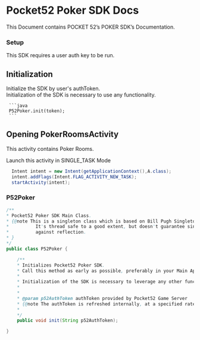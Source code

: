 # Pocket52 Poker SDK Docs

This Document contains POCKET 52’s POKER SDK’s Documentation.

### Setup

This SDK requires a user auth key to be run.

## Initialization
   Initialize the SDK by user's authToken.   
   Initialization of the SDK is necessary to use any functionality.
   
     ```java
     P52Poker.init(token);
     ```

## Opening PokerRoomsActivity
   This activity contains Poker Rooms.
   
   Launch this activity in SINGLE_TASK Mode
   ```java
     Intent intent = new Intent(getApplicationContext(),A.class);
     intent.addFlags(Intent.FLAG_ACTIVITY_NEW_TASK);
     startActivity(intent);       
   ```
  

### P52Poker

 ```java
/**
* Pocket52 Poker SDK Main Class.
* {@note This is a singleton class which is based on Bill Pugh Singleton Implementation.
*          It's thread safe to a good extent, but doesn't guarantee single instance
*          against reflection.
* }
*/
public class P52Poker { 

     /**
     * Initializes Pocket52 Poker SDK. 
     * Call this method as early as possible, preferably in your Main Application class.
     * 
     * Initialization of the SDK is necessary to leverage any other functionality in the SDK.
     *
     *
     * @param p52AuthToken authToken provided by Pocket52 Game Server 
     * {@note The authToken is refreshed internally, at a specified rate and cannot be configured at runtime.}
     *
     */
     public void init(String p52AuthToken);

}
```




